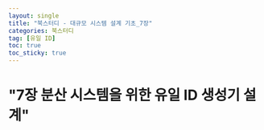 ```yaml
---
layout: single
title: "북스터디 - 대규모 시스템 설계 기초_7장"
categories: 북스터디
tag: [유일 ID]
toc: true
toc_sticky: true 
---
```


# "7장 분산 시스템을 위한 유일 ID 생성기 설계"
